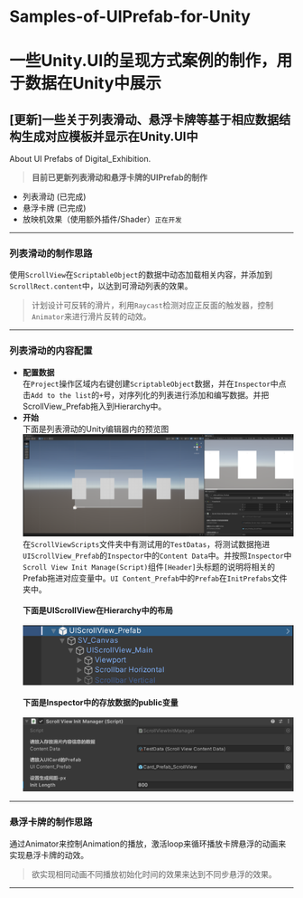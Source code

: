 # Samples-of-UIPrefab-for-Unity
# 一些Unity.UI的呈现方式案例的制作，用于数据在Unity中展示
## [更新]一些关于列表滑动、悬浮卡牌等基于相应数据结构生成对应模板并显示在Unity.UI中
About UI Prefabs of Digital_Exhibition.

> **目前已更新列表滑动和悬浮卡牌的UIPrefab的制作**
* 列表滑动 (已完成)
* 悬浮卡牌 (已完成)
* 放映机效果（使用额外插件/Shader）`正在开发`

---

### 列表滑动的制作思路
使用`ScrollView`在`ScriptableObject`的数据中动态加载相关内容，并添加到`ScrollRect.content`中，以达到可滑动列表的效果。
> 计划设计可反转的滑片，利用`Raycast`检测对应正反面的触发器，控制`Animator`来进行滑片反转的动效。

---

### 列表滑动的内容配置
* **配置数据**\
在`Project`操作区域内右键创建`ScriptableObject`数据，并在`Inspector`中点击`Add to the list`的`+`号，对序列化的列表进行添加和编写数据。并把ScrollView_Prefab拖入到Hierarchy中。
* **开始**\
下面是列表滑动的Unity编辑器内的预览图\
![生成效果图](Images/ScrollViewPreview.png)\
在`ScrollViewScripts`文件夹中有测试用的`TestDatas`，将测试数据拖进`UIScrollView_Prefab`的`Inspector`中的`Content Data`中。并按照`Inspector`中`Scroll View Init Manage(Script)`组件`[Header]`头标题的说明将相关的Prefab拖进对应变量中。`UI Content_Prefab`中的`Prefab`在`InitPrefabs`文件夹中。\
 \
**下面是UIScrollView在Hierarchy中的布局**\
 \
![UIScrollView在Hierarchy中的布局](Images/ScrollViewHierarchy.png)\
 \
**下面是Inspector中的存放数据的public变量**\
 \
![Inspector中的存放数据的public变量](Images/ScrollViewInspector.png)

---

### 悬浮卡牌的制作思路
通过Animator来控制Animation的播放，激活loop来循环播放卡牌悬浮的动画来实现悬浮卡牌的动效。
> 欲实现相同动画不同播放初始化时间的效果来达到不同步悬浮的效果。

---
